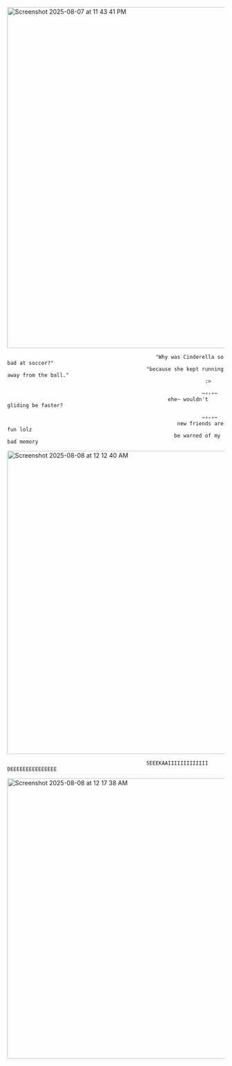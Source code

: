 <img width="1360" height="789" alt="Screenshot 2025-08-07 at 11 43 41 PM" src="https://github.com/user-attachments/assets/cd8ce3c5-f9e1-4abd-92a4-d3a949cd49c9" />

                                                                   
                                                    "𝚆𝚑𝚢 𝚠𝚊𝚜 𝙲𝚒𝚗𝚍𝚎𝚛𝚎𝚕𝚕𝚊 𝚜𝚘 𝚋𝚊𝚍 𝚊𝚝 𝚜𝚘𝚌𝚌𝚎𝚛?"
                                                 "𝚋𝚎𝚌𝚊𝚞𝚜𝚎 𝚜𝚑𝚎 𝚔𝚎𝚙𝚝 𝚛𝚞𝚗𝚗𝚒𝚗𝚐 𝚊𝚠𝚊𝚢 𝚏𝚛𝚘𝚖 𝚝𝚑𝚎 𝚋𝚊𝚕𝚕."   
                                                                    :>

                                                                   ⋯∘✧∘⋯
                                                        𝚎𝚑𝚎~ 𝚠𝚘𝚞𝚕𝚍𝚗'𝚝 𝚐𝚕𝚒𝚍𝚒𝚗𝚐 𝚋𝚎 𝚏𝚊𝚜𝚝𝚎𝚛?
                                                          
                                                                   ⋯∘✧∘⋯
                                                           𝚗𝚎𝚠 𝚏𝚛𝚒𝚎𝚗𝚍𝚜 𝚊𝚛𝚎 𝚏𝚞𝚗 𝚕𝚘𝚕𝚣
                                                          𝚋𝚎 𝚠𝚊𝚛𝚗𝚎𝚍 𝚘𝚏 𝚖𝚢 𝚋𝚊𝚍 𝚖𝚎𝚖𝚘𝚛𝚢
                   




<img width="1314" height="702" alt="Screenshot 2025-08-08 at 12 12 40 AM" src="https://github.com/user-attachments/assets/742ea9d4-5b04-4893-8fdf-d000bdef91f6" />

                                                 𝚂𝙴𝙴𝙴𝙺𝙰𝙰𝙸𝙸𝙸𝙸𝙸𝙸𝙸𝙸𝙸𝙸𝙸𝙸𝙸 𝙳𝙴𝙴𝙴𝙴𝙴𝙴𝙴𝙴𝙴𝙴𝙴𝙴𝙴𝙴𝙴

<img width="664" height="649" alt="Screenshot 2025-08-08 at 12 17 38 AM" src="https://github.com/user-attachments/assets/4fbcd37b-2342-4414-aa8e-519d19e173a1" />

